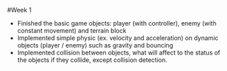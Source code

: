#Week 1
* Finished the basic game objects: player (with controller), enemy (with constant movement) and terrain block
* Implemented simple physic (ex. velocity and acceleration) on dynamic objects (player / enemy) such as gravity and bouncing
* Implemented collision between objects, what will affect to the status of the objects if they collide, except collision detection.